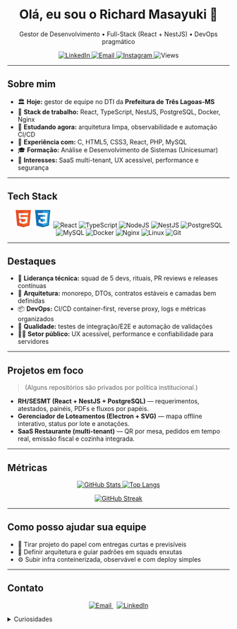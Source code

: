 <!-- HERO -->
<h1 align="center">Olá, eu sou o Richard Masayuki 👋</h1>
<p align="center">
  Gestor de Desenvolvimento • Full-Stack (React + NestJS) • DevOps pragmático
</p>

<p align="center">
  <a href="https://www.linkedin.com/in/richardmasayuki">
    <img alt="LinkedIn" src="https://img.shields.io/badge/LinkedIn-Richard%20Masayuki-0A66C2?style=for-the-badge&logo=linkedin&logoColor=white">
  </a>
  <a href="mailto:rmterayama.2000@gmail.com">
    <img alt="Email" src="https://img.shields.io/badge/Email-Contato-DB4437?style=for-the-badge&logo=gmail&logoColor=white">
  </a>
  <a href="https://instagram.com/rmasayuki">
    <img alt="Instagram" src="https://img.shields.io/badge/Instagram-@rmasayuki-E4405F?style=for-the-badge&logo=instagram&logoColor=white">
  </a>
  <img alt="Views" src="https://komarev.com/ghpvc/?username=RMTerayama&color=0e75b6&style=for-the-badge">
</p>

---

## Sobre mim

- 🏛️ **Hoje:** gestor de equipe no DTI da **Prefeitura de Três Lagoas-MS**  
- 🧩 **Stack de trabalho:** React, TypeScript, NestJS, PostgreSQL, Docker, Nginx  
- 🌱 **Estudando agora:** arquitetura limpa, observabilidade e automação CI/CD  
- 💬 **Experiência com:** C, HTML5, CSS3, React, PHP, MySQL  
- 🎓 **Formação:** Análise e Desenvolvimento de Sistemas (Unicesumar)  
- 🎯 **Interesses:** SaaS multi-tenant, UX acessível, performance e segurança

---

## Tech Stack

<p align="center">
  <img alt="HTML5" height="40" src="https://raw.githubusercontent.com/devicons/devicon/master/icons/html5/html5-original.svg">
  <img alt="CSS3" height="40" src="https://raw.githubusercontent.com/devicons/devicon/master/icons/css3/css3-original.svg">
  <img alt="React" height="40" src="https://cdn.jsdelivr.net/gh/devicons/devicon/icons/react/react-original.svg" />
  <img alt="TypeScript" height="40" src="https://cdn.jsdelivr.net/gh/devicons/devicon/icons/typescript/typescript-original.svg" />
  <img alt="NodeJS" height="40" src="https://cdn.jsdelivr.net/gh/devicons/devicon/icons/nodejs/nodejs-original.svg" />

  <img  alt="NestJS" height="40" src="https://cdn.jsdelivr.net/gh/devicons/devicon@latest/icons/nestjs/nestjs-original.svg" />
            
  <img alt="PostgreSQL" height="40" src="https://cdn.jsdelivr.net/gh/devicons/devicon/icons/postgresql/postgresql-original.svg" />
  <img alt="MySQL" height="40" src="https://cdn.jsdelivr.net/gh/devicons/devicon/icons/mysql/mysql-original.svg" />
  <img alt="Docker" height="40" src="https://cdn.jsdelivr.net/gh/devicons/devicon/icons/docker/docker-original.svg" />
  <img alt="Nginx" height="40" src="https://cdn.jsdelivr.net/gh/devicons/devicon/icons/nginx/nginx-original.svg" />
  <img alt="Linux" height="40" src="https://cdn.jsdelivr.net/gh/devicons/devicon/icons/linux/linux-original.svg" />
  <img alt="Git" height="40" src="https://cdn.jsdelivr.net/gh/devicons/devicon/icons/git/git-original.svg" />
</p>

---

## Destaques

- 🧭 **Liderança técnica:** squad de 5 devs, rituais, PR reviews e releases contínuas  
- 🧱 **Arquitetura:** monorepo, DTOs, contratos estáveis e camadas bem definidas  
- 📦 **DevOps:** CI/CD container-first, reverse proxy, logs e métricas organizados  
- 🧪 **Qualidade:** testes de integração/E2E e automação de validações  
- 👨‍💻 **Setor público:** UX acessível, performance e confiabilidade para servidores

---

## Projetos em foco
> (Alguns repositórios são privados por política institucional.)

- **RH/SESMT (React + NestJS + PostgreSQL)** — requerimentos, atestados, painéis, PDFs e fluxos por papéis.  
- **Gerenciador de Loteamentos (Electron + SVG)** — mapa offline interativo, status por lote e anotações.  
- **SaaS Restaurante (multi-tenant)** — QR por mesa, pedidos em tempo real, emissão fiscal e cozinha integrada.

---

## Métricas

<div align="center">
  <a href="https://github.com/RMTerayama">
    <picture>
      <source srcset="https://github-readme-stats.vercel.app/api?username=RMTerayama&show_icons=true&count_private=true&include_all_commits=true&hide_border=true&theme=github_dark" media="(prefers-color-scheme: dark)" />
      <img height="165" alt="GitHub Stats" src="https://github-readme-stats.vercel.app/api?username=RMTerayama&show_icons=true&count_private=true&include_all_commits=true&hide_border=true" />
    </picture>
    <picture>
      <source srcset="https://github-readme-stats.vercel.app/api/top-langs/?username=RMTerayama&layout=compact&langs_count=8&hide_border=true&theme=github_dark" media="(prefers-color-scheme: dark)" />
      <img height="165" alt="Top Langs" src="https://github-readme-stats.vercel.app/api/top-langs/?username=RMTerayama&layout=compact&langs_count=8&hide_border=true" />
    </picture>
  </a>
</div>

<p align="center">
  <a href="https://git.io/streak-stats">
    <img alt="GitHub Streak" height="165" src="https://streak-stats.demolab.com?user=RMTerayama&hide_border=true&theme=github-dark-blue" />
  </a>
</p>

---

## Como posso ajudar sua equipe

- 🚀 Tirar projeto do papel com entregas curtas e previsíveis  
- 🧭 Definir arquitetura e guiar padrões em squads enxutas  
- ⚙️ Subir infra conteinerizada, observável e com deploy simples  
---

## Contato

<p align="center">
  <a href="mailto:rmterayama.2000@gmail.com">
    <img alt="Email" src="https://img.shields.io/badge/Fale%20comigo%20por%20email-DB4437?style=for-the-badge&logo=gmail&logoColor=white">
  </a>
  &nbsp;
  <a href="https://www.linkedin.com/in/richardmasayuki">
    <img alt="LinkedIn" src="https://img.shields.io/badge/LinkedIn-Conectar-0A66C2?style=for-the-badge&logo=linkedin&logoColor=white">
  </a>
</p>

<details>
  <summary>Curiosidades</summary>
  <br/>
  🎮 Gaming (Valorant) • 🎸 Guitarra/violão • 🇯🇵 Estudei no Japão na infância
</details>

